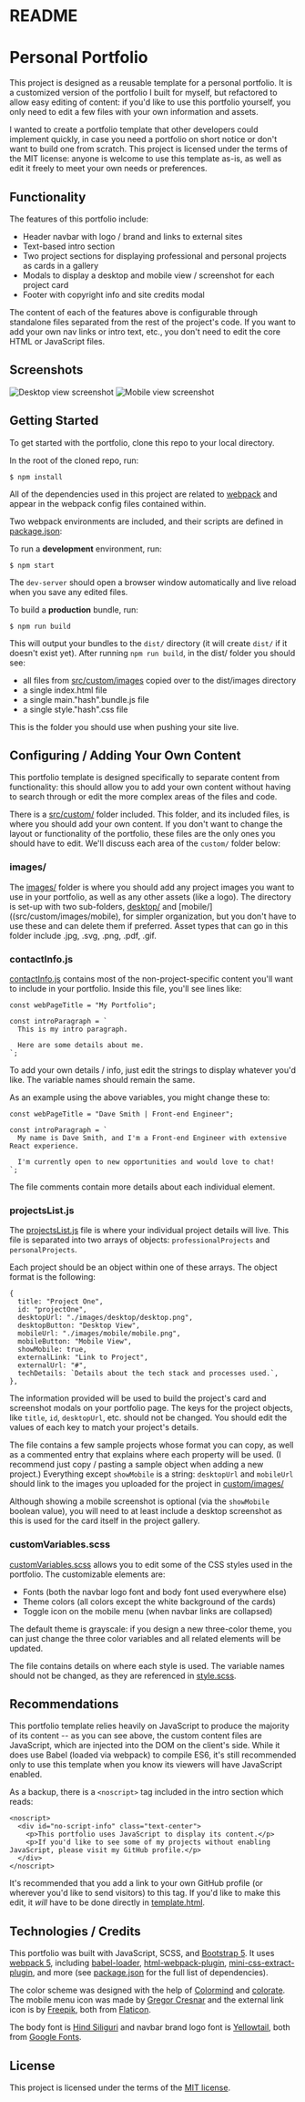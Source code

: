 # README

# Personal Portfolio

This project is designed as a reusable template for a personal portfolio. It is a customized version of the portfolio I built for myself, but refactored to allow easy editing of content: if you'd like to use this portfolio yourself, you only need to edit a few files with your own information and assets.

I wanted to create a portfolio template that other developers could implement quickly, in case you need a portfolio on short notice or don't want to build one from scratch. This project is licensed under the terms of the MIT license: anyone is welcome to use this template as-is, as well as edit it freely to meet your own needs or preferences.

## Functionality

The features of this portfolio include:

- Header navbar with logo / brand and links to external sites
- Text-based intro section
- Two project sections for displaying professional and personal projects as cards in a gallery
- Modals to display a desktop and mobile view / screenshot for each project card
- Footer with copyright info and site credits modal

The content of each of the features above is configurable through standalone files separated from the rest of the project's code. If you want to add your own nav links or intro text, etc., you don't need to edit the core HTML or JavaScript files.

## Screenshots

![Desktop view screenshot](/screenshots/portfolio_screenshot_desktop.png)
![Mobile view screenshot](/screenshots/portfolio_screenshot_mobile.png)

## Getting Started

To get started with the portfolio, clone this repo to your local directory.

In the root of the cloned repo, run:

```
$ npm install
```

All of the dependencies used in this project are related to [webpack](https://github.com/webpack/webpack) and appear in the webpack config files contained within.

Two webpack environments are included, and their scripts are defined in [package.json](package.json):

To run a **development** environment, run:

```
$ npm start
```

The `dev-server` should open a browser window automatically and live reload when you save any edited files.

To build a **production** bundle, run:

```
$ npm run build
```

This will output your bundles to the `dist/` directory (it will create `dist/` if it doesn't exist yet). After running `npm run build`, in the dist/ folder you should see:

- all files from [src/custom/images](src/custom/images) copied over to the dist/images directory
- a single index.html file
- a single main."hash".bundle.js file
- a single style."hash".css file

This is the folder you should use when pushing your site live.

## Configuring / Adding Your Own Content

This portfolio template is designed specifically to separate content from functionality: this should allow you to add your own content without having to search through or edit the more complex areas of the files and code.

There is a [src/custom/](src/custom) folder included. This folder, and its included files, is where you should add your own content. If you don't want to change the layout or functionality of the portfolio, these files are the only ones you should have to edit. We'll discuss each area of the `custom/` folder below:

### images/

The [images/](src/custom/images) folder is where you should add any project images you want to use in your portfolio, as well as any other assets (like a logo). The directory is set-up with two sub-folders, [desktop/](src/custom/images/desktop) and [mobile/]((src/custom/images/mobile), for simpler organization, but you don't have to use these and can delete them if preferred. Asset types that can go in this folder include .jpg, .svg, .png, .pdf, .gif.

### contactInfo.js

[contactInfo.js](src/custom/contactInfo.js) contains most of the non-project-specific content you'll want to include in your portfolio. Inside this file, you'll see lines like:

```
const webPageTitle = "My Portfolio";

const introParagraph = `
  This is my intro paragraph.

  Here are some details about me.
`;
```

To add your own details / info, just edit the strings to display whatever you'd like. The variable names should remain the same.

As an example using the above variables, you might change these to:

```
const webPageTitle = "Dave Smith | Front-end Engineer";

const introParagraph = `
  My name is Dave Smith, and I'm a Front-end Engineer with extensive React experience.

  I'm currently open to new opportunities and would love to chat!
`;
```

The file comments contain more details about each individual element.

### projectsList.js

The [projectsList.js](src/custom/projectList.js) file is where your individual project details will live. This file is separated into two arrays of objects: `professionalProjects` and `personalProjects`.

Each project should be an object within one of these arrays. The object format is the following:

```
{
  title: "Project One",
  id: "projectOne",
  desktopUrl: "./images/desktop/desktop.png",
  desktopButton: "Desktop View",
  mobileUrl: "./images/mobile/mobile.png",
  mobileButton: "Mobile View",
  showMobile: true,
  externalLink: "Link to Project",
  externalUrl: "#",
  techDetails: `Details about the tech stack and processes used.`,
},
```

The information provided will be used to build the project's card and screenshot modals on your portfolio page. The keys for the project objects, like `title`, `id`, `desktopUrl`, etc. should not be changed. You should edit the values of each key to match your project's details.

The file contains a few sample projects whose format you can copy, as well as a commented entry that explains where each property will be used. (I recommend just copy / pasting a sample object when adding a new project.) Everything except `showMobile` is a string: `desktopUrl` and `mobileUrl` should link to the images you uploaded for the project in [custom/images/](src/custom/images)

Although showing a mobile screenshot is optional (via the `showMobile` boolean value), you will need to at least include a desktop screenshot as this is used for the card itself in the project gallery.

### customVariables.scss

[customVariables.scss](src/custom/customVariables.scss) allows you to edit some of the CSS styles used in the portfolio. The customizable elements are:

- Fonts (both the navbar logo font and body font used everywhere else)
- Theme colors (all colors except the white background of the cards)
- Toggle icon on the mobile menu (when navbar links are collapsed)

The default theme is grayscale: if you design a new three-color theme, you can just change the three color variables and all related elements will be updated.

The file contains details on where each style is used. The variable names should not be changed, as they are referenced in [style.scss](src/style.scss).

## Recommendations

This portfolio template relies heavily on JavaScript to produce the majority of its content -- as you can see above, the custom content files are JavaScript, which are injected into the DOM on the client's side. While it does use Babel (loaded via webpack) to compile ES6, it's still recommended only to use this template when you know its viewers will have JavaScript enabled.

As a backup, there is a `<noscript>` tag included in the intro section which reads:

```
<noscript>
  <div id="no-script-info" class="text-center">
    <p>This portfolio uses JavaScript to display its content.</p>
    <p>If you'd like to see some of my projects without enabling JavaScript, please visit my GitHub profile.</p>
  </div>
</noscript>
```

It's recommended that you add a link to your own GitHub profile (or wherever you'd like to send visitors) to this tag. If you'd like to make this edit, it _will_ have to be done directly in [template.html](src/template.html).

## Technologies / Credits

This portfolio was built with JavaScript, SCSS, and [Bootstrap 5](https://getbootstrap.com/). It uses [webpack 5](https://webpack.js.org/), including [babel-loader](https://github.com/babel/babel-loader), [html-webpack-plugin](https://github.com/jantimon/html-webpack-plugin), [mini-css-extract-plugin](https://github.com/webpack-contrib/mini-css-extract-plugin), and more (see [package.json](package.json) for the full list of dependencies).

The color scheme was designed with the help of [Colormind](http://colormind.io/) and [colorate](https://colorate.azurewebsites.net/). The mobile menu icon was made by [Gregor Cresnar](https://www.flaticon.com/authors/gregor-cresnar) and the external link icon is by [Freepik](https://www.freepik.com), both from [Flaticon](https://www.flaticon.com/).

The body font is [Hind Siliguri](https://fonts.google.com/specimen/Hind+Siliguri) and navbar brand logo font is [Yellowtail](https://fonts.google.com/specimen/Yellowtail), both from [Google Fonts](https://fonts.google.com/).

## License

This project is licensed under the terms of the [MIT license](LICENSE.txt).
